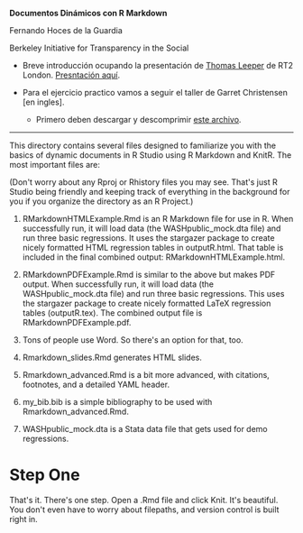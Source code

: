 **Documentos Dinámicos con R Markdown**

Fernando Hoces de la Guardia

Berkeley Initiative for Transparency in the Social

* Breve introducción ocupando la presentación de [Thomas Leeper](http://thomasleeper.com) de RT2 London. [Presntación aquí](https://osf.io/4ah58/).

* Para el ejercicio practico vamos a seguir el taller de Garret Christensen [en ingles].
  * Primero deben descargar y descomprimir [este archivo](https://github.com/fhoces/BITSS_PUC_CHILE_2017/blob/master/3-Rmarkdown/3-Rmarkdown.zip).


-----

This directory contains several files designed to familiarize you with the basics of dynamic documents in R Studio using R Markdown and KnitR. The most important files are:

(Don't worry about any Rproj or Rhistory files you may see. That's just R Studio being friendly and keeping track of everything in the background for you if you organize the directory as an R Project.)

1. RMarkdownHTMLExample.Rmd is an R Markdown file for use in R. When successfully run, it will load data (the WASHpublic_mock.dta file) and run three basic regressions. It uses the stargazer package to create nicely formatted HTML regression tables in outputR.html. That table is included in the final combined output: RMarkdownHTMLExample.html.

2. RMarkdownPDFExample.Rmd is similar to the above but makes PDF output. When successfully run, it will load data (the WASHpublic_mock.dta file) and run three basic regressions. This uses the stargazer package to create nicely formatted LaTeX regression tables (outputR.tex). The combined output file is RMarkdownPDFExample.pdf.

3. Tons of people use Word. So there's an option for that, too.

4. Rmarkdown_slides.Rmd generates HTML slides.

5. Rmarkdown_advanced.Rmd is a bit more advanced, with citations, footnotes, and a detailed YAML header.

6. my_bib.bib is a simple bibliography to be used with Rmarkdown_advanced.Rmd.

7. WASHpublic_mock.dta is a Stata data file that gets used for demo regressions.


# Step One

That's it. There's one step. Open a .Rmd file and click Knit. It's beautiful. You don't even have to worry about filepaths, and version control is built right in.
